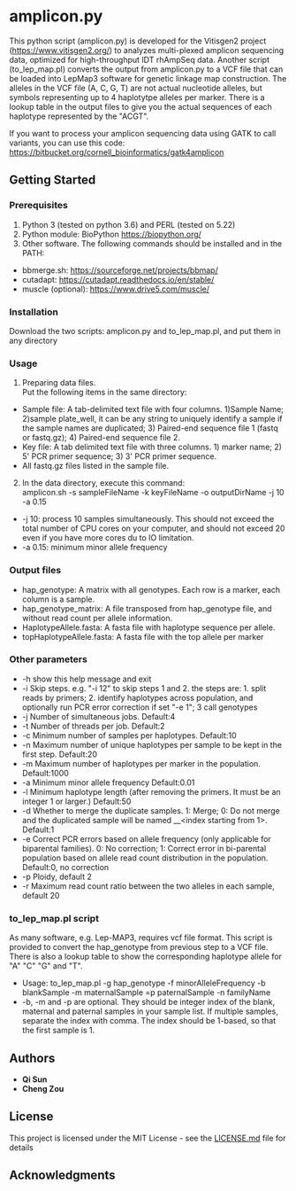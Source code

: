 # amplicon.py

This python script (amplicon.py) is developed for the Vitisgen2 project (https://www.vitisgen2.org/) to analyzes multi-plexed amplicon sequencing data, optimized for high-throughput IDT rhAmpSeq data. Another script (to_lep_map.pl) converts the output from amplicon.py to a VCF file that can be loaded into LepMap3 software for genetic linkage map construction. The alleles in the VCF file (A, C, G, T) are not actual nucleotide alleles, but symbols representing up to 4 haplotytpe alleles per marker. There is a lookup table in the output files to give you the actual sequences of each haplotype represented by the "ACGT".  
  
If you want to process your amplicon sequencing data using GATK to call variants, you can use this code: https://bitbucket.org/cornell_bioinformatics/gatk4amplicon  

## Getting Started


### Prerequisites
1. Python 3 (tested on python 3.6) and PERL (tested on 5.22)
2. Python module: BioPython https://biopython.org/
3. Other software. 
The following commands should be installed and in the PATH:
* bbmerge.sh: https://sourceforge.net/projects/bbmap/
* cutadapt: https://cutadapt.readthedocs.io/en/stable/
* muscle (optional): https://www.drive5.com/muscle/

### Installation
Download the two scripts: amplicon.py and to_lep_map.pl, and put them in any directory

### Usage
1. Preparing data files.  
  Put the following items in the same directory:  
  * Sample file: A tab-delimited text file with four columns. 1)Sample Name; 2)sample plate_well, it can be any string to uniquely identify a sample if the sample names are duplicated; 3) Paired-end sequence file 1 (fastq or fastq.gz); 4) Paired-end sequence file 2.  
  * Key file: A tab delimited text file with three columns. 1) marker name; 2) 5' PCR primer sequence; 3) 3' PCR primer sequence.  
  * All fastq.gz files listed in the sample file.  

2. In the data directory, execute this command:  
amplicon.sh -s sampleFileName -k keyFileName -o outputDirName -j 10 -a 0.15  
 * -j 10:  process 10 samples simultaneously. This should not exceed the total number of CPU cores on your computer, and should not exceed 20 even if you have more cores du to IO limitation.  
 * -a 0.15: minimum minor allele frequency  

### Output files
  * hap_genotype: A matrix with all genotypes. Each row is a marker, each column is a sample.
  * hap_genotype_matrix: A file transposed from hap_genotype file, and without read count per allele information. 
  * HaplotypeAllele.fasta: A fasta file with haplotype sequence per allele.
  * topHaplotypeAllele.fasta: A fasta file with the top allele per marker


### Other parameters
  * -h	show this help message and exit
  * -i	Skip steps. e.g. "-i 12" to skip steps 1 and 2. the steps are: 1. split reads by primers; 2. identify haplotypes across population, and optionally run PCR error correction if set "-e 1"; 3 call genotypes
  * -j	Number of simultaneous jobs. Default:4
  * -t	Number of threads per job. Default:2
  * -c	Minimum number of samples per haplotypes. Default:10
  * -n	Maximum number of unique haplotypes per sample to be kept in the first step. Default:20
  * -m	Maximum number of haplotypes per marker in the population. Default:1000
  * -a	Minimum minor allele frequency Default:0.01
  * -l	Minimum haplotype length (after removing the primers. It must be an integer 1 or larger.) Default:50
  * -d	Whether to merge the duplicate samples. 1: Merge; 0: Do not merge and the duplicated sample will be named <sampleName>__<index starting from 1>. Default:1
  * -e	Correct PCR errors based on allele frequency (only applicable for biparental families). 0: No correction; 1: Correct error in bi-parental population based on allele read count distribution in the population. Default:0, no correction
  * -p	Ploidy, default 2
  * -r	Maximum read count ratio between the two alleles in each sample, default 20

### to_lep_map.pl script
As many software, e.g. Lep-MAP3, requires vcf file format. This script is provided to convert the hap_genotype from previous step to a VCF file. There is also a lookup table to show the corresponding haplotype allele for "A" "C" "G" and "T".  
  *  Usage:  to_lep_map.pl -g hap_genotype -f minorAlleleFrequency -b blankSample -m maternalSample =p paternalSample -n familyName  
  *  -b, -m and -p are optional. They should be integer index of the blank, maternal and paternal samples in your sample list. If multiple samples, separate the index with comma. The index should be 1-based, so that the first sample is 1.

## Authors
* **Qi Sun**
* **Cheng Zou**

## License

This project is licensed under the MIT License - see the [LICENSE.md](LICENSE.md) file for details

## Acknowledgments
